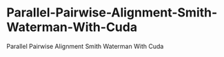# Parallel-Pairwise-Alignment-Smith-Waterman-With-Cuda
Parallel Pairwise Alignment Smith Waterman With Cuda 
